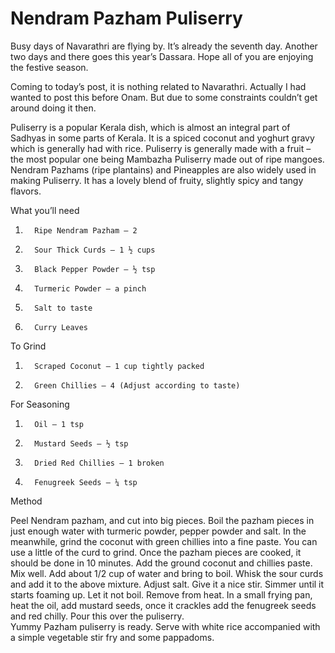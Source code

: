 #  Nendram Pazham Puliserry



Busy days of Navarathri are flying by. It’s already the seventh day. Another two days and there goes this year’s Dassara. Hope all of you are enjoying the festive season.

Coming to today’s post, it is nothing related to Navarathri.  Actually I had wanted to post this before Onam. But due to some constraints couldn’t get around doing it then.






Puliserry is a popular Kerala dish, which is almost an integral part of Sadhyas in some parts of Kerala. It is a spiced coconut and yoghurt gravy which is generally had with rice. Puliserry is generally made with a fruit – the most popular one being Mambazha Puliserry made out of ripe mangoes. Nendram Pazhams (ripe plantains) and Pineapples are also widely used in making Puliserry. It has a lovely blend of fruity, slightly spicy and tangy flavors.

What you’ll need

1.       Ripe Nendram Pazham – 2
2.       Sour Thick Curds – 1 ½ cups
3.       Black Pepper Powder – ½ tsp
4.       Turmeric Powder – a pinch
5.       Salt to taste
6.       Curry Leaves

To Grind

1.       Scraped Coconut – 1 cup tightly packed
2.       Green Chillies – 4 (Adjust according to taste)

For Seasoning

1.       Oil – 1 tsp
2.       Mustard Seeds – ½ tsp
3.       Dried Red Chillies – 1 broken
4.       Fenugreek Seeds – ¼ tsp

Method

Peel Nendram pazham, and cut into big pieces. Boil the pazham pieces in just enough water with turmeric powder, pepper powder and salt.
In the meanwhile, grind the coconut with green chillies into a fine paste. You can use a little of the curd to grind.
Once the pazham pieces are cooked, it should be done in 10 minutes. Add the ground coconut and chillies paste. Mix well. Add about 1/2 cup of water and bring to boil.
Whisk the sour curds and add it to the above mixture. Adjust salt. Give it a nice stir. Simmer until it starts foaming up. Let it not boil. Remove from heat.
In a small frying pan, heat the oil, add mustard seeds, once it crackles add the fenugreek seeds and red chilly. Pour this over the puliserry.  
Yummy Pazham puliserry is ready. Serve with white rice accompanied with a simple vegetable stir fry and some pappadoms.